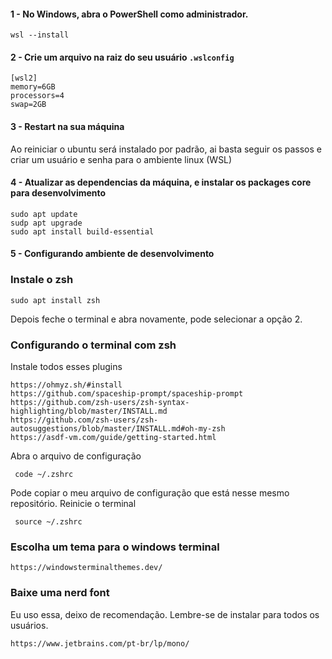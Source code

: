 #### 1 - No Windows, abra o PowerShell como administrador.

```
wsl --install
```

#### 2 - Crie um arquivo na raiz do seu usuário ```.wslconfig```

```
[wsl2]
memory=6GB
processors=4
swap=2GB
```

#### 3 - Restart na sua máquina
Ao reiniciar o ubuntu será instalado por padrão, ai basta seguir os passos e criar um usuário e senha para o ambiente linux (WSL)

#### 4 - Atualizar as dependencias da máquina, e instalar os packages core para desenvolvimento

```
sudo apt update
sudp apt upgrade
sudo apt install build-essential
```
#### 5 - Configurando ambiente de desenvolvimento

### Instale o zsh
```
sudo apt install zsh
```
Depois feche o terminal e abra novamente, pode selecionar a opção 2.

### Configurando o terminal com zsh

Instale todos esses plugins
```
https://ohmyz.sh/#install
https://github.com/spaceship-prompt/spaceship-prompt
https://github.com/zsh-users/zsh-syntax-highlighting/blob/master/INSTALL.md
https://github.com/zsh-users/zsh-autosuggestions/blob/master/INSTALL.md#oh-my-zsh
https://asdf-vm.com/guide/getting-started.html
```

Abra o arquivo de configuração

```
 code ~/.zshrc
```
Pode copiar o meu arquivo de configuração que está nesse mesmo repositório.
Reinicie o terminal

```
 source ~/.zshrc
```

### Escolha um tema para o windows terminal

```
https://windowsterminalthemes.dev/
```

### Baixe uma nerd font

Eu uso essa, deixo de recomendação.
Lembre-se de instalar para todos os usuários.
```
https://www.jetbrains.com/pt-br/lp/mono/
```

